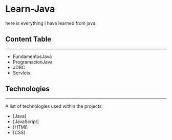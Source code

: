 # Learn-Java
 here is everything i have learned from java.

## Content Table
***
* FundamentosJava
* ProgramacionJava
* JDBC
* Servlets

## Technologies
***
A list of technologies used within the projects:
* [Java]
* [JavaScript]
* [HTMl]
* [CSS]

